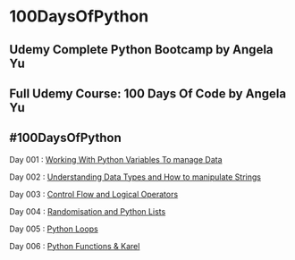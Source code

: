 # 100DaysOfPython
## Udemy Complete Python Bootcamp by Angela Yu
## Full Udemy Course: 100 Days Of Code by Angela Yu
## #100DaysOfPython
Day 001 : [ Working With Python Variables To manage Data ](https://github.com/pseudovicky/100DaysOfPython/tree/main/Day%20001%20-%20Beginner%20-%20Working%20With%20Variables%20In%20Python%20to%20Manage%20Data)

Day 002 : [ Understanding Data Types and How to manipulate Strings ](https://github.com/pseudovicky/100DaysOfPython/tree/main/Day%20002%20-%20Beginner%20-%20Understanding%20Data%20Types%20and%20How%20to%20manipulate%20Strings)

Day 003 : [ Control Flow and Logical Operators ](https://github.com/pseudovicky/100DaysOfPython/tree/main/Day%20003%20-%20Beginner%20-%20Control%20Flow%20and%20Logical%20Operators)

Day 004 : [ Randomisation and Python Lists ](https://github.com/pseudovicky/100DaysOfPython/tree/main/Day%20004%20-%20Beginner%20-%20Randomisation%20and%20python%20Lists)

Day 005 : [ Python Loops ](https://github.com/pseudovicky/100DaysOfPython/tree/main/Day%20005%20-%20Beginner%20-%20Python%20Loops)

Day 006 : [ Python Functions & Karel ](https://github.com/pseudovicky/100DaysOfPython/tree/main/Day%20006%20-%20Beginner%20-%20Python%20Functions%20%26%20Karel)
